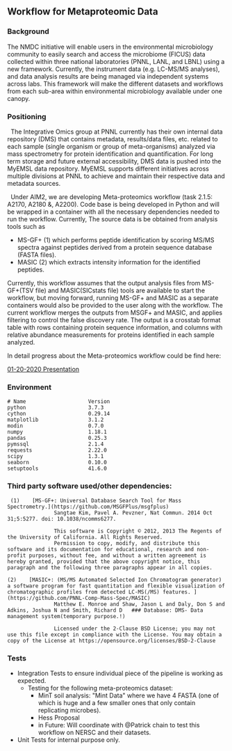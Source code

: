  
## Workflow for Metaproteomic Data  

### Background    
The NMDC initiative will enable users in the environmental microbiology community to easily search and access the microbiome (FICUS) data collected within three national laboratories (PNNL, LANL, and LBNL) using a new framework. Currently, the instrument data (e.g. LC-MS/MS analyses), and data analysis results are being managed via independent systems across labs. This framework will make the different datasets and workflows from each sub-area within environmental microbiology available under one canopy.

### Positioning

  The Integrative Omics group at PNNL currently has their own internal data repository (DMS) that contains metadata, results/data files, etc. related to each sample (single organism or group of meta-organisms) analyzed via mass spectrometry for protein identification and quantification. For long term storage and future external accessibility, DMS data is pushed into the MyEMSL data repository. MyEMSL supports different initiatives across multiple divisions at PNNL to achieve and maintain their respective data and metadata sources.

  Under AIM2, we are developing Meta-proteomics workflow (task 2.1.5: A2170, A2180 &, A2200). Code base is being developed in Python and will be wrapped in a container with all the necessary dependencies needed to run the workflow. Currently, The source data is be obtained from analysis tools such as

- MS-GF+ (1) which performs peptide identification by scoring MS/MS spectra against peptides derived from a protein sequence database (FASTA files). 
- MASIC (2) which extracts intensity information for the identified peptides. 

Currently, this workflow assumes that the output analysis files from MS-GF+(TSV file) and MASIC(SICstats file) tools are available to start the workflow, but moving forward, running MS-GF+ and MASIC as a separate containers would also be provided to the user along with the workflow. The current workflow merges the outputs from MSGF+ and MASIC, and applies filtering to control the false discovery rate. The output is a crosstab format table with rows containing protein sequence information, and columns with relative abundance measurements for proteins identified in each sample analyzed.

In detail progress about the Meta-proteomics workflow could be find here:

[01-20-2020 Presentation](https://drive.google.com/file/d/1qe_PRP2LgwaGuXCBQI2OrOgDIaXt3ZjP/view?usp=sharing) 

### Environment
    
    # Name                    Version 
    python                    3.7.3
    cython                    0.29.14                   
    matplotlib                3.1.2                      
    modin                     0.7.0                    
    numpy                     1.18.1                   
    pandas                    0.25.3                   
    pymssql                   2.1.4                    
    requests                  2.22.0           
    scipy                     1.3.1             
    seaborn                   0.10.0                    
    setuptools                41.6.0                    

### Third party software used/other dependencies:

     (1)    [MS-GF+: Universal Database Search Tool for Mass Spectrometry.](https://github.com/MSGFPlus/msgfplus)
                   Sangtae Kim, Pavel A. Pevzner, Nat Commun. 2014 Oct 31;5:5277. doi: 10.1038/ncomms6277.   
                   
                   This software is Copyright © 2012, 2013 The Regents of the University of California. All Rights Reserved.
                   Permission to copy, modify, and distribute this software and its documentation for educational, research and non-profit purposes, without fee, and without a written agreement is hereby granted, provided that the above copyright notice, this paragraph and the following three paragraphs appear in all copies.
 
    (2)    [MASIC+: (MS/MS Automated Selected Ion Chromatogram generator) a software program for fast quantitation and flexible visualization of chromatographic profiles from detected LC-MS(/MS) features. ](https://github.com/PNNL-Comp-Mass-Spec/MASIC)            
                   Matthew E. Monroe and Shaw, Jason L and Daly, Don S and Adkins, Joshua N and Smith, Richard D   ### Database: DMS- Data management system(temporary purpose.!)
 
                   Licensed under the 2-Clause BSD License; you may not use this file except in compliance with the License. You may obtain a copy of the License at https://opensource.org/licenses/BSD-2-Clause
### Tests
- Integration Tests to ensure individual piece of the pipeline is working as expected.
    - Testing for the following meta-proteomics dataset:
        - MinT soil analysis: "Mint Data" where we have 4 FASTA (one of which is huge and a few smaller ones that only contain replicating microbes). 
        - Hess Proposal
        - in Future: Will coordinate with @Patrick chain to test this workflow on NERSC and their datasets. 
- Unit Tests for internal purpose only.
